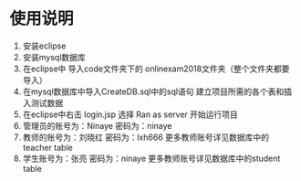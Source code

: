 # 使用说明

1.  安装eclipse
2.  安装mysql数据库
3.  在eclipse中 导入code文件夹下的 onlinexam2018文件夹（整个文件夹都要导入）
4.  在mysql数据库中导入CreateDB.sql中的sql语句 建立项目所需的各个表和插入测试数据
5.  在eclipse中右击 login.jsp 选择 Ran as server 开始运行项目
6.  管理员的账号为：Ninaye  密码为：ninaye
7.  教师的账号为：刘晓红   密码为：lxh666   更多教师账号详见数据库中的teacher table
8.  学生账号为：张亮   密码为：ninaye   更多教师账号详见数据库中的student table
